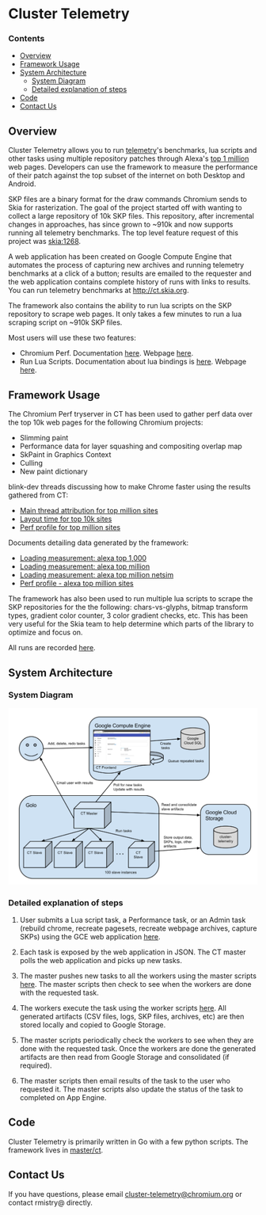 Cluster Telemetry
=================

### Contents ###

*   [Overview](#overview)
*   [Framework Usage](#framework_usage)
*   [System Architecture](#system_architecture)
    +   [System Diagram](#system_diagram)
    +   [Detailed explanation of steps](#detailed_explanation)
*   [Code](#code)
*   [Contact Us](#contact_us)

<a name="overview"></a>
Overview
--------

Cluster Telemetry allows you to run [telemetry](https://www.chromium.org/developers/telemetry)'s benchmarks, lua scripts and other tasks using multiple repository patches through Alexa's [top 1 million](http://s3.amazonaws.com/alexa-static/top-1m.csv.zip) web pages.
Developers can use the framework to measure the performance of their patch against the top subset of the internet on both Desktop and Android.

SKP files are a binary format for the draw commands Chromium sends to Skia for rasterization. The goal of the project started off with wanting to collect a large repository of 10k SKP files. This repository, after incremental changes in approaches, has since grown to ~910k and now supports running all telemetry benchmarks. The top level feature request of this project was [skia:1268](https://code.google.com/p/skia/issues/detail?id=1268).

A web application has been created on Google Compute Engine that automates the process of capturing new archives and running telemetry benchmarks at a click of a button; results are emailed to the requester and the web application contains complete history of runs with links to results. You can run telemetry benchmarks at http://ct.skia.org.

The framework also contains the ability to run lua scripts on the SKP repository to scrape web pages. It only takes a few minutes to run a lua scraping script on ~910k SKP files.

Most users will use these two features:

* Chromium Perf. Documentation [here](https://www.chromium.org/developers/cluster-telemetry). Webpage [here](https://ct.skia.org/chromium_perf/).
* Run Lua Scripts. Documentation about lua bindings is [here](https://skia.org/user/special/lua). Webpage [here](https://ct.skia.org/lua_script/).


<a name="framework_usage"></a>
Framework Usage
---------------

The Chromium Perf tryserver in CT has been used to gather perf data over the top 10k web pages for the following Chromium projects:

* Slimming paint
* Performance data for layer squashing and compositing overlap map
* SkPaint in Graphics Context
* Culling
* New paint dictionary

blink-dev threads discussing how to make Chrome faster using the results gathered from CT:

* [Main thread attribution for top million sites](https://groups.google.com/a/chromium.org/d/msg/blink-dev/-R47hzmkdig/xILVgczlKgQJ)
* [Layout time for top 10k sites](https://groups.google.com/a/chromium.org/d/msg/blink-dev/fkRYGcIQN1g/_uYcAt6G8XsJ)
* [Perf profile for top million sites](https://groups.google.com/a/chromium.org/forum/#!topic/blink-dev/8qd5SmLF5n0)

Documents detailing data generated by the framework:

* [Loading measurement: alexa top 1,000](https://docs.google.com/a/chromium.org/document/d/1ca_Q7xePmCRqaYnHe7vkpCmKNFNLdDXvzgtUPt9iG8w/edit)
* [Loading measurement: alexa top million](https://docs.google.com/a/google.com/document/d/1hDDUUNE5OUV8eCjtOj7Ow6EZ2DSBCTjQirnA3Rp5pOg/edit)
* [Loading measurement: alexa top million netsim](https://docs.google.com/a/google.com/document/d/1cpLSSYpqi4SprkJcVxbS7af6avKM0qc-imxvkexmCZs/edit)
* [Perf profile - alexa top million sites](https://docs.google.com/a/google.com/document/d/1di__87watociuZj_dm22Cn72UM2xsZBXixbl8TCFQmw/edit)

The framework has also been used to run multiple lua scripts to scrape the SKP repositories for the the following:
chars-vs-glyphs, bitmap transform types, gradient color counter, 3 color gradient checks, etc.
This has been very useful for the Skia team to help determine which parts of the library to optimize and focus on.

All runs are recorded [here](https://ct.skia.org/history/).


<a name="system_architecture"></a>
System Architecture
-------------------

<a name="system_diagram"></a>
### System Diagram

![CT System Diagram](ct-system-diagram.svg)


<a name="detailed_explanation"></a>
### Detailed explanation of steps

1. User submits a Lua script task, a Performance task, or an Admin task (rebuild chrome, recreate pagesets, recreate webpage archives, capture SKPs) using the GCE web application [here](http://ct.skia.org).

2. Each task is exposed by the web application in JSON. The CT master polls the web application and picks up new tasks.

3. The master pushes new tasks to all the workers using the master scripts [here](https://skia.googlesource.com/buildbot/+/master/ct/go/master_scripts/). The master scripts then check to see when the workers are done with the requested task.

4. The workers execute the task using the worker scripts [here](https://skia.googlesource.com/buildbot/+/master/ct/go/worker_scripts/). All generated artifacts (CSV files, logs, SKP files, archives, etc) are then stored locally and copied to Google Storage.

5. The master scripts periodically check the workers to see when they are done with the requested task. Once the workers are done the generated artifacts are then read from Google Storage and consolidated (if required).

6. The master scripts then email results of the task to the user who requested it. The master scripts also update the status of the task to completed on App Engine.


<a name="code"></a>
Code
----

Cluster Telemetry is primarily written in Go with a few python scripts. The framework lives in [master/ct](https://skia.googlesource.com/buildbot/+/master/ct).

<a name="contact_us"></a>
Contact Us
----------

If you have questions, please email <cluster-telemetry@chromium.org> or contact rmistry@ directly.
